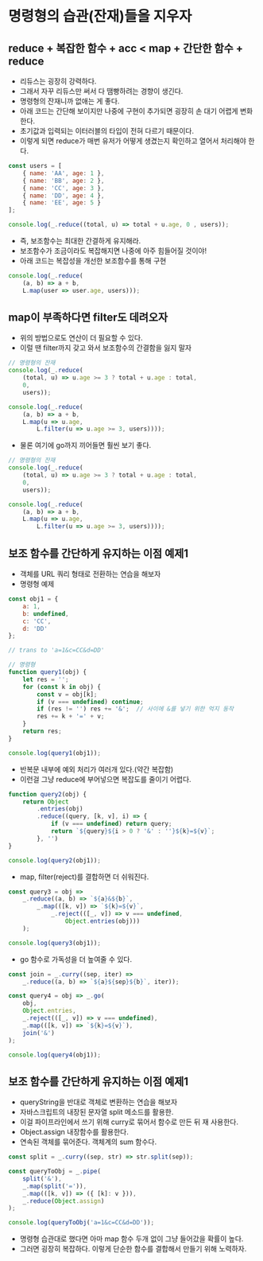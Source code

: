# 명령형의 습관(잔재)들을 지우자
## reduce + 복잡한 함수 + acc < map + 간단한 함수 + reduce
- 리듀스는 굉장히 강력하다.
- 그래서 자꾸 리듀스만 써서 다 땜빵하려는 경향이 생긴다.
- 명령형의 잔재니까 없애는 게 좋다.
- 아래 코드는 간단해 보이지만 나중에 구현이 추가되면 굉장히 손 대기 어렵게 변화한다.
- 초기값과 입력되는 이터러블의 타입이 전혀 다르기 때문이다.
- 이렇게 되면 reduce가 매번 유저가 어떻게 생겼는지 확인하고 열어서 처리해야 한다.
```js
const users = [
    { name: 'AA', age: 1 },
    { name: 'BB', age: 2 },
    { name: 'CC', age: 3 },
    { name: 'DD', age: 4 },
    { name: 'EE', age: 5 }
];

console.log(_.reduce((total, u) => total + u.age, 0 , users));
```

- 즉, 보조함수는 최대한 간결하게 유지해라.
- 보조함수가 조금이라도 복잡해지면 나중에 아주 힘들어질 것이야!
- 아래 코드는 복잡성을 개선한 보조함수를 통해 구현
```js
console.log(_.reduce(
    (a, b) => a + b,
    L.map(user => user.age, users)));
```

## map이 부족하다면 filter도 데려오자
- 위의 방법으로도 연산이 더 필요할 수 있다.
- 이럴 땐 filter까지 갖고 와서 보조함수의 간결함을 잃지 말자
```js
// 명령형의 잔재
console.log(_.reduce(
    (total, u) => u.age >= 3 ? total + u.age : total,
    0,
    users));

console.log(_.reduce(
    (a, b) => a + b,
    L.map(u => u.age,
        L.filter(u => u.age >= 3, users))));
```
- 물론 여기에 go까지 끼어들면 훨씬 보기 좋다.
```js
// 명령형의 잔재
console.log(_.reduce(
    (total, u) => u.age >= 3 ? total + u.age : total,
    0,
    users));

console.log(_.reduce(
    (a, b) => a + b,
    L.map(u => u.age,
        L.filter(u => u.age >= 3, users))));
```

## 보조 함수를 간단하게 유지하는 이점 예제1
- 객체를 URL 쿼리 형태로 전환하는 연습을 해보자
- 명령형 예제
```js
const obj1 = {
    a: 1,
    b: undefined,
    c: 'CC',
    d: 'DD'
};

// trans to 'a=1&c=CC&d=DD'

// 명령형
function query1(obj) {
    let res = '';
    for (const k in obj) {
        const v = obj[k];
        if (v === undefined) continue;
        if (res != '') res += '&';  // 사이에 &를 넣기 위한 억지 동작
        res += k + '=' + v;
    }
    return res;
}

console.log(query1(obj1));
```

- 반복문 내부에 예외 처리가 여러개 있다.(약간 복잡함)
- 이런걸 그냥 reduce에 부어넣으면 복잡도를 줄이기 어렵다.
```js
function query2(obj) {
    return Object
        .entries(obj)
        .reduce((query, [k, v], i) => {
            if (v === undefined) return query;
            return `${query}${i > 0 ? '&' : ''}${k}=${v}`;
        }, '')
}

console.log(query2(obj1));
```

- map, filter(reject)를 결합하면 더 쉬워진다.
```js
const query3 = obj => 
    _.reduce((a, b) => `${a}&${b}`,
        _.map(([k, v]) => `${k}=${v}`, 
            _.reject(([_, v]) => v === undefined,
                Object.entries(obj)))
    );

console.log(query3(obj1));
```

- go 함수로 가독성을 더 높여줄 수 있다.
```js
const join = _.curry((sep, iter) => 
    _.reduce((a, b) => `${a}${sep}${b}`, iter));

const query4 = obj => _.go(
    obj,
    Object.entries,
    _.reject(([_, v]) => v === undefined),
    _.map(([k, v]) => `${k}=${v}`),
    join('&')
);

console.log(query4(obj1));
```

## 보조 함수를 간단하게 유지하는 이점 예제1
- queryString을 반대로 객체로 변환하는 연습을 해보자
- 자바스크립트의 내장된 문자열 split 메소드를 활용한.
- 이걸 파이프라인에서 쓰기 위해 curry로 묶어서 함수로 만든 뒤 재 사용한다.
- Object.assign 내장함수를 활용한다.
- 연속된 객체를 묶어준다. 객체계의 sum 함수다.
```js
const split = _.curry((sep, str) => str.split(sep));

const queryToObj = _.pipe(
    split('&'),
    _.map(split('=')),
    _.map(([k, v]) => ({ [k]: v })),
    _.reduce(Object.assign)
);

console.log(queryToObj('a=1&c=CC&d=DD'));
```

- 명령형 습관대로 했다면 아마 map 함수 두개 없이 그냥 들어갔을 확률이 높다.
- 그러면 굉장히 복잡하다. 이렇게 단순한 함수를 결합해서 만들기 위해 노력하자.
